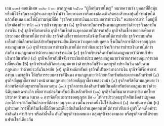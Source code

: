 เลม
๑๓๗ ตอนพิเศษ ๑๗๓ ง
๓๐ กรกฎาคม ๒๕๖๓
“ผู้ถือหุ้นรายใหญ่” หมายความว่า บุคคลที่ถือหุ้นหรือมีไว้ซึ่งหุ้นของผู้ประกอบธุรกิจไม่ว่า
โดยทางตรงหรือทางอ้อมเกินร้อยละสิบของหุ้นที่จำหน่ายได้แล้วทั้งหมด และให้นับรวมหุ้นที่ถือ
“ธุรกิจทางการเงินและระบบการชำระเงิน” หมายความว่า
โดยผู้ที่เกี่ยวข้องด้วย
หน้า ๑๗
ราชกิจจานุเบกษา
(๑) ธุรกิจสถาบันการเงินตามกฎหมายว่าด้วยธุรกิจสถาบันการเงิน
(๒) ธุรกิจบัตรเครดิต ธุรกิจสินเชื่อส่วนบุคคลภายใต้การกำกับ ธุรกิจสินเชื่อรายย่อยเพื่อการ
ประกอบอาชีพภายใต้การกำกับ ธุรกิจสินเชื่อรายย่อยระดับจังหวัดภายใต้การกำกับ ธุรกิจระบบหรือ
เครือข่ายอิเล็กทรอนิกส์สำหรับธุรกรรมสินเชื่อระหว่างบุคคลกับบุคคล ซึ่งเป็นกิจการที่ต้องขออนุญาต
ตามกฎหมาย
(๓) ธุรกิจระบบการชำระเงินภายใต้การกำกับและธุรกิจบริการการชำระเงินภายใต้การกำกับ
ตามกฎหมายว่าด้วยระบบการชำระเงิน
(๔) ธุรกิจบริหารสินทรัพย์ตามกฎหมายว่าด้วยบริษัทบริหารสินทรัพย์
(๕) ธุรกิจเกี่ยวกับปัจจัยชำระเงินต่างประเทศตามกฎหมายว่าด้วยการควบคุมการแลกเปลี่ยนเงิน
(5) ธุรกิจประกันชีวิตตามกฎหมายว่าด้วยประกันชีวิต และธุรกิจประกันวินาศภัยตามกฎหมาย
ว่าด้วยประกันวินาศภัย
(๗) ธุรกิจหลักทรัพย์ ธุรกิจที่ปรึกษาทางการเงิน ธุรกิจที่ปรึกษาการลงทุน และธุรกิจ
ให้บริการระบบคราวด์ฟันดง ตามกฎหมายว่าด้วยหลักทรัพย์และตลาดหลักทรัพย์
(๔) ธุรกิจสัญญาซื้อขายล่วงหน้าตามกฎหมายว่าด้วยสัญญาซื้อขายล่วงหน้า
(๔) ธุรกิจทรัสตีตามกฎหมายว่าด้วยทรัสต์เพื่อธุรกรรมในตลาดทุน
(๑๐) ธุรกิจการแปลงสินทรัพย์เป็นหลักทรัพย์ตามกฎหมายว่าด้วยนิติบุคคลเฉพาะกิจ
เพื่อการแปลงสินทรัพย์เป็นหลักทรัพย์
(๑๑) ธุรกิจอื่นที่ธนาคารแห่งประเทศไทยประกาศกำหนด
หมวด ๑
การจัดตั้งและการขออนุญาต
ข้อ ๓ ให้การประกอบธุรกิจสินเชื่อส่วนบุคคลภายใต้การกำกับเป็นกิจการที่ต้องขออนุญาต
ความในวรรคหนึ่งไม่ใช้บังคับแก่
(๑) สถาบันการเงิน
(๒) ผู้ประกอบการที่ให้สินเชื่อที่มีลักษณะเดียวกับสินเชื่อส่วนบุคคลภายใต้การกำกับแก่
ผู้บริโภคเพื่อชำระค่าสินค้า ค่าบริการ หรือค่าอื่นใด อันเป็นธุรกิจของตนเอง กลุ่มธุรกิจของตนเอง
หรือธุรกิจภายใต้ระบบแฟรนไชส์เดียวกัน
